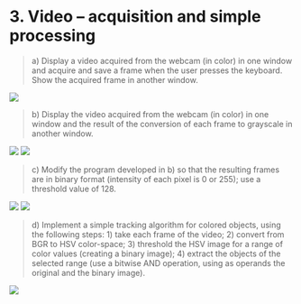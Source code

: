 # 3. Video – acquisition and simple processing

>a) Display a video acquired from the webcam (in color) in one window and acquire and save a frame when the user
presses the keyboard. Show the acquired frame in another window.

![](Images/1.jpg)

>b) Display the video acquired from the webcam (in color) in one window and the result of the conversion of each
frame to grayscale in another window.

![](Images/2-1.jpg)
![](Images/2-2.jpg)

>c) Modify the program developed in b) so that the resulting frames are in binary format (intensity of each pixel is 0 or
255); use a threshold value of 128.

![](Images/3-1.jpg)
![](Images/3-2.jpg)

>d) Implement a simple tracking algorithm for colored objects, using the following steps: 1) take each frame of the
video; 2) convert from BGR to HSV color-space; 3) threshold the HSV image for a range of color values (creating a
binary image); 4) extract the objects of the selected range (use a bitwise AND operation, using as operands the
original and the binary image).

![](Images/4.jpg)

